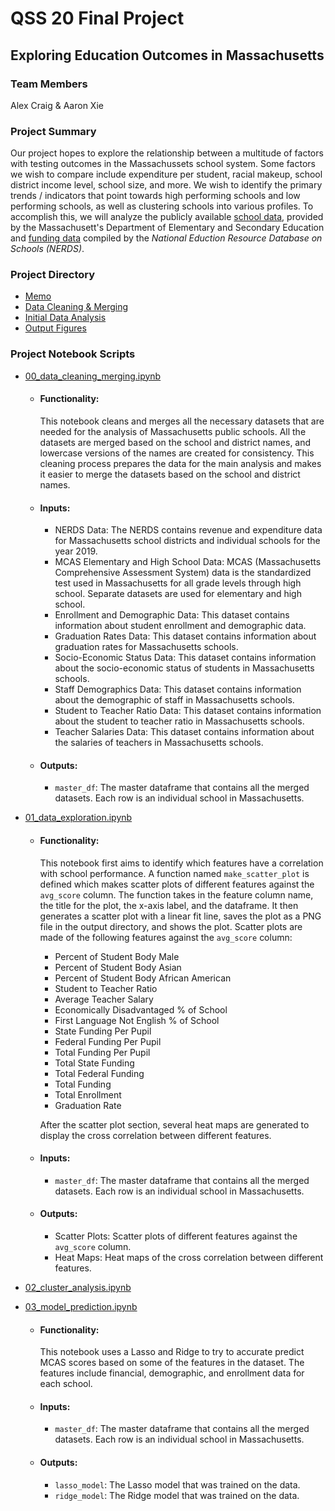 # QSS 20 Final Project

## Exploring Education Outcomes in Massachusetts

### Team Members

Alex Craig & Aaron Xie

### Project Summary

Our project hopes to explore the relationship between a multitude of factors with testing outcomes in the Massachussets school system. Some factors we wish to compare include expenditure per student, racial makeup, school district income level, school size, and more. We wish to identify the primary trends / indicators that point towards high performing schools and low performing schools, as well as clustering schools into various profiles. To accomplish this, we will analyze the publicly available [school data](https://www.doe.mass.edu/SchDistrictData.html), provided by the Massachusett's Department of Elementary and Secondary Education and [funding data](https://edunomicslab.org/nerds/) compiled by the _National Eduction Resource Database on Schools (NERDS)_.

### Project Directory

- [Memo](https://www.overleaf.com/read/hvfwqpmshnnk)
- [Data Cleaning & Merging](https://github.com/alexcraig043/qss-20-final-project/blob/main/src/code/00_data_cleaning_merging.ipynb)
- [Initial Data Analysis](https://github.com/alexcraig043/qss-20-final-project/blob/main/src/code/01_data_exploration.ipynb)
- [Output Figures](https://github.com/alexcraig043/qss-20-final-project/tree/main/src/output/figures)

### Project Notebook Scripts

- [00_data_cleaning_merging.ipynb](https://github.com/alexcraig043/qss-20-final-project/blob/main/src/code/00_data_cleaning_merging.ipynb)

  - #### Functionality:

    This notebook cleans and merges all the necessary datasets that are needed for the analysis of Massachusetts public schools. All the datasets are merged based on the school and district names, and lowercase versions of the names are created for consistency. This cleaning process prepares the data for the main analysis and makes it easier to merge the datasets based on the school and district names.

  - #### Inputs:

    - NERDS Data: The NERDS contains revenue and expenditure data for Massachusetts school districts and individual schools for the year 2019.
    - MCAS Elementary and High School Data: MCAS (Massachusetts Comprehensive Assessment System) data is the standardized test used in Massachusetts for all grade levels through high school. Separate datasets are used for elementary and high school.
    - Enrollment and Demographic Data: This dataset contains information about student enrollment and demographic data.
    - Graduation Rates Data: This dataset contains information about graduation rates for Massachusetts schools.
    - Socio-Economic Status Data: This dataset contains information about the socio-economic status of students in Massachusetts schools.
    - Staff Demographics Data: This dataset contains information about the demographic of staff in Massachusetts schools.
    - Student to Teacher Ratio Data: This dataset contains information about the student to teacher ratio in Massachusetts schools.
    - Teacher Salaries Data: This dataset contains information about the salaries of teachers in Massachusetts schools.

  - #### Outputs:
    - `master_df`: The master dataframe that contains all the merged datasets. Each row is an individual school in Massachusetts.

- [01_data_exploration.ipynb](https://github.com/alexcraig043/qss-20-final-project/blob/main/src/code/01_data_exploration.ipynb)

  - #### Functionality:

    This notebook first aims to identify which features have a correlation with school performance. A function named `make_scatter_plot` is defined which makes scatter plots of different features against the `avg_score` column. The function takes in the feature column name, the title for the plot, the x-axis label, and the dataframe. It then generates a scatter plot with a linear fit line, saves the plot as a PNG file in the output directory, and shows the plot. Scatter plots are made of the following features against the `avg_score` column:

    - Percent of Student Body Male
    - Percent of Student Body Asian
    - Percent of Student Body African American
    - Student to Teacher Ratio
    - Average Teacher Salary
    - Economically Disadvantaged % of School
    - First Language Not English % of School
    - State Funding Per Pupil
    - Federal Funding Per Pupil
    - Total Funding Per Pupil
    - Total State Funding
    - Total Federal Funding
    - Total Funding
    - Total Enrollment
    - Graduation Rate

    After the scatter plot section, several heat maps are generated to display the cross correlation between different features.

  - #### Inputs:

    - `master_df`: The master dataframe that contains all the merged datasets. Each row is an individual school in Massachusetts.

  - #### Outputs:

    - Scatter Plots: Scatter plots of different features against the `avg_score` column.
    - Heat Maps: Heat maps of the cross correlation between different features.

- [02_cluster_analysis.ipynb](https://github.com/alexcraig043/qss-20-final-project/blob/main/src/code/02_cluster_analysis.ipynb)

- [03_model_prediction.ipynb](https://github.com/alexcraig043/qss-20-final-project/blob/main/src/code/03_model_prediction.ipynb)
  - #### Functionality:
    This notebook uses a Lasso and Ridge to try to accurate predict MCAS scores based on some of the features in the dataset. The features include financial, demographic, and enrollment data for each school. 

  - #### Inputs:
    - `master_df`: The master dataframe that contains all the merged datasets. Each row is an individual school in Massachusetts.

  - #### Outputs:
    - `lasso_model`: The Lasso model that was trained on the data.
    - `ridge_model`: The Ridge model that was trained on the data.